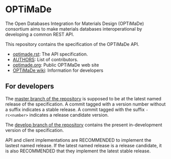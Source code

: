 # OPTiMaDe

The Open Databases Integration for Materials Design (OPTiMaDe) consortium aims to make materials databases interoperational by developing a common REST API.

This repository contains the specification of the OPTiMaDe API.

* [optimade.rst](optimade.rst): The API specification.
* [AUTHORS](AUTHORS): List of contributors.
* [optimade.org](https://www.optimade.org): Public OPTiMaDe web site
* [OPTiMaDe wiki](https://github.com/Materials-Consortia/OPTiMaDe/wiki): Information for developers

## For developers

The [master branch of the repository](https://github.com/Materials-Consortia/OPTiMaDe/tree/master) is supposed to be at the latest named release of the specification.
A commit tagged with a version number without a suffix indicates a stable release.
A commit tagged with the suffix `-rc<number>` indicates a release candidate version. 

The [develop branch of the repository](https://github.com/Materials-Consortia/OPTiMaDe/tree/develop) contains the present in-development version of the specification.

API and client implementations are RECOMMENDED to implement the lastest named release.
If the latest named release is a release candidate, it is also RECOMMENDED that they implement the latest stable release.
